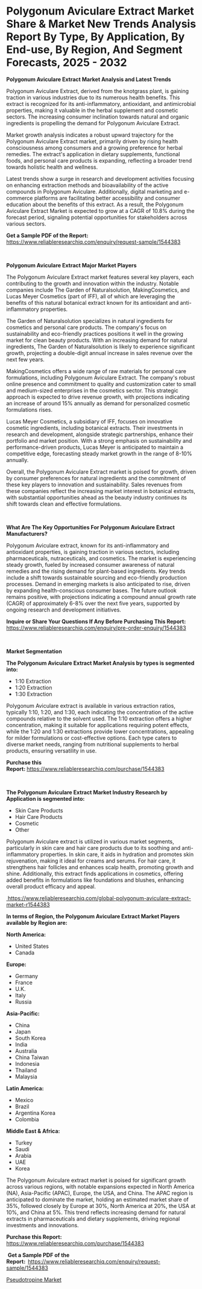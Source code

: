 <p><h1>Polygonum Aviculare Extract Market Share & Market New Trends Analysis Report By Type, By Application, By End-use, By Region, And Segment Forecasts, 2025 - 2032</h1></p><p><strong>Polygonum Aviculare Extract Market Analysis and Latest Trends</strong></p>
<p><p>Polygonum Aviculare Extract, derived from the knotgrass plant, is gaining traction in various industries due to its numerous health benefits. This extract is recognized for its anti-inflammatory, antioxidant, and antimicrobial properties, making it valuable in the herbal supplement and cosmetic sectors. The increasing consumer inclination towards natural and organic ingredients is propelling the demand for Polygonum Aviculare Extract.</p><p>Market growth analysis indicates a robust upward trajectory for the Polygonum Aviculare Extract market, primarily driven by rising health consciousness among consumers and a growing preference for herbal remedies. The extract's application in dietary supplements, functional foods, and personal care products is expanding, reflecting a broader trend towards holistic health and wellness.</p><p>Latest trends show a surge in research and development activities focusing on enhancing extraction methods and bioavailability of the active compounds in Polygonum Aviculare. Additionally, digital marketing and e-commerce platforms are facilitating better accessibility and consumer education about the benefits of this extract. As a result, the Polygonum Aviculare Extract Market is expected to grow at a CAGR of 10.8% during the forecast period, signaling potential opportunities for stakeholders across various sectors.</p></p>
<p><strong>Get a Sample PDF of the Report:&nbsp;</strong> <a href="https://www.reliableresearchiq.com/enquiry/request-sample/1544383?utm_campaign=2732&utm_medium=2&utm_source=Github&utm_content=ia&utm_term=31032025&utm_id=polygonum-aviculare-extract">https://www.reliableresearchiq.com/enquiry/request-sample/1544383</a></p>
<p>&nbsp;</p>
<p><strong>Polygonum Aviculare Extract Major Market Players</strong></p>
<p><p>The Polygonum Aviculare Extract market features several key players, each contributing to the growth and innovation within the industry. Notable companies include The Garden of Naturalsolution, MakingCosmetics, and Lucas Meyer Cosmetics (part of IFF), all of which are leveraging the benefits of this natural botanical extract known for its antioxidant and anti-inflammatory properties.</p><p>The Garden of Naturalsolution specializes in natural ingredients for cosmetics and personal care products. The company's focus on sustainability and eco-friendly practices positions it well in the growing market for clean beauty products. With an increasing demand for natural ingredients, The Garden of Naturalsolution is likely to experience significant growth, projecting a double-digit annual increase in sales revenue over the next few years.</p><p>MakingCosmetics offers a wide range of raw materials for personal care formulations, including Polygonum Aviculare Extract. The company's robust online presence and commitment to quality and customization cater to small and medium-sized enterprises in the cosmetics sector. This strategic approach is expected to drive revenue growth, with projections indicating an increase of around 15% annually as demand for personalized cosmetic formulations rises.</p><p>Lucas Meyer Cosmetics, a subsidiary of IFF, focuses on innovative cosmetic ingredients, including botanical extracts. Their investments in research and development, alongside strategic partnerships, enhance their portfolio and market position. With a strong emphasis on sustainability and performance-driven products, Lucas Meyer is anticipated to maintain a competitive edge, forecasting steady market growth in the range of 8-10% annually.</p><p>Overall, the Polygonum Aviculare Extract market is poised for growth, driven by consumer preferences for natural ingredients and the commitment of these key players to innovation and sustainability. Sales revenues from these companies reflect the increasing market interest in botanical extracts, with substantial opportunities ahead as the beauty industry continues its shift towards clean and effective formulations.</p></p>
<p>&nbsp;</p>
<p><strong>What Are The Key Opportunities For Polygonum Aviculare Extract Manufacturers?</strong></p>
<p><p>Polygonum Aviculare extract, known for its anti-inflammatory and antioxidant properties, is gaining traction in various sectors, including pharmaceuticals, nutraceuticals, and cosmetics. The market is experiencing steady growth, fueled by increased consumer awareness of natural remedies and the rising demand for plant-based ingredients. Key trends include a shift towards sustainable sourcing and eco-friendly production processes. Demand in emerging markets is also anticipated to rise, driven by expanding health-conscious consumer bases. The future outlook remains positive, with projections indicating a compound annual growth rate (CAGR) of approximately 6-8% over the next five years, supported by ongoing research and development initiatives.</p></p>
<p><strong>Inquire or Share Your Questions If Any Before Purchasing This Report:</strong> <a href="https://www.reliableresearchiq.com/enquiry/pre-order-enquiry/1544383?utm_campaign=2732&utm_medium=2&utm_source=Github&utm_content=ia&utm_term=31032025&utm_id=polygonum-aviculare-extract">https://www.reliableresearchiq.com/enquiry/pre-order-enquiry/1544383</a></p>
<p>&nbsp;</p>
<p><strong>Market Segmentation</strong></p>
<p><strong>The Polygonum Aviculare Extract Market Analysis by types is segmented into:</strong></p>
<p><ul><li>1:10 Extraction</li><li>1:20 Extraction</li><li>1:30 Extraction</li></ul></p>
<p><p>Polygonum Aviculare extract is available in various extraction ratios, typically 1:10, 1:20, and 1:30, each indicating the concentration of the active compounds relative to the solvent used. The 1:10 extraction offers a higher concentration, making it suitable for applications requiring potent effects, while the 1:20 and 1:30 extractions provide lower concentrations, appealing for milder formulations or cost-effective options. Each type caters to diverse market needs, ranging from nutritional supplements to herbal products, ensuring versatility in use.</p></p>
<p><strong>Purchase this Report:&nbsp;</strong><a href="https://www.reliableresearchiq.com/purchase/1544383?utm_campaign=2732&utm_medium=2&utm_source=Github&utm_content=ia&utm_term=31032025&utm_id=polygonum-aviculare-extract">https://www.reliableresearchiq.com/purchase/1544383</a></p>
<p>&nbsp;</p>
<p><strong>The Polygonum Aviculare Extract Market Industry Research by Application is segmented into:</strong></p>
<p><ul><li>Skin Care Products</li><li>Hair Care Products</li><li>Cosmetic</li><li>Other</li></ul></p>
<p><p>Polygonum Aviculare extract is utilized in various market segments, particularly in skin care and hair care products due to its soothing and anti-inflammatory properties. In skin care, it aids in hydration and promotes skin rejuvenation, making it ideal for creams and serums. For hair care, it strengthens hair follicles and enhances scalp health, promoting growth and shine. Additionally, this extract finds applications in cosmetics, offering added benefits in formulations like foundations and blushes, enhancing overall product efficacy and appeal.</p></p>
<p><a href="https://www.reliableresearchiq.com/global-polygonum-aviculare-extract-market-r1544383?utm_campaign=2732&utm_medium=2&utm_source=Github&utm_content=ia&utm_term=31032025&utm_id=polygonum-aviculare-extract">&nbsp;https://www.reliableresearchiq.com/global-polygonum-aviculare-extract-market-r1544383</a></p>
<p><strong>In terms of Region, the Polygonum Aviculare Extract Market Players available by Region are:</strong></p>
<p>
    <p> <strong> North America: </strong>
        <ul>
            <li>United States</li>
            <li>Canada</li>
        </ul>
        </p> 
    <p> <strong> Europe: </strong>
        <ul>
            <li>Germany</li>
            <li>France</li>
            <li>U.K.</li>
            <li>Italy</li>
            <li>Russia</li>
        </ul>
        </p> 
    <p> <strong> Asia-Pacific: </strong>
        <ul>
            <li>China</li>
            <li>Japan</li>
            <li>South Korea</li>
            <li>India</li>
            <li>Australia</li>
            <li>China Taiwan</li>
            <li>Indonesia</li>
            <li>Thailand</li>
            <li>Malaysia</li>
        </ul>
        </p> 
    <p> <strong> Latin America: </strong>
        <ul>
            <li>Mexico</li>
            <li>Brazil</li>
            <li>Argentina Korea</li>
            <li>Colombia</li>
        </ul>
        </p> 
    <p> <strong> Middle East & Africa: </strong>
        <ul>
            <li>Turkey</li>
            <li>Saudi</li>
            <li>Arabia</li>
            <li>UAE</li>
            <li>Korea</li>
        </ul>
    </p>
    </p>
<p><p>The Polygonum Aviculare extract market is poised for significant growth across various regions, with notable expansions expected in North America (NA), Asia-Pacific (APAC), Europe, the USA, and China. The APAC region is anticipated to dominate the market, holding an estimated market share of 35%, followed closely by Europe at 30%, North America at 20%, the USA at 10%, and China at 5%. This trend reflects increasing demand for natural extracts in pharmaceuticals and dietary supplements, driving regional investments and innovations.</p></p>
<p><strong>Purchase this Report: </strong><a href="https://www.reliableresearchiq.com/purchase/1544383?utm_campaign=2732&utm_medium=2&utm_source=Github&utm_content=ia&utm_term=31032025&utm_id=polygonum-aviculare-extract">https://www.reliableresearchiq.com/purchase/1544383</a></p>
<p>&nbsp;<strong>Get a Sample PDF of the Report:&nbsp;&nbsp;</strong><a href="https://www.reliableresearchiq.com/enquiry/request-sample/1544383?utm_campaign=2732&utm_medium=2&utm_source=Github&utm_content=ia&utm_term=31032025&utm_id=polygonum-aviculare-extract">https://www.reliableresearchiq.com/enquiry/request-sample/1544383</a></p>
<p><strong></strong></p>
<p><p><a href="https://github.com/adyawafurber1/Market-Research-Report-List-1/blob/main/pseudotropine-market.md?utm_campaign=2732&utm_medium=2&utm_source=Github&utm_content=ia&utm_term=31032025&utm_id=polygonum-aviculare-extract">Pseudotropine Market</a></p></p>